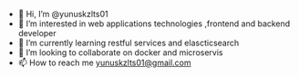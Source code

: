 - 👋 Hi, I’m @yunuskzlts01
- 👀 I’m interested in web applications technologies ,frontend and backend developer
- 🌱 I’m currently learning restful services and elascticsearch
- 💞️ I’m looking to collaborate on docker and microservis
- 📫 How to reach me yunuskzlts01@gmail.com

<!---
yunuskzlts01/yunuskzlts01 is a ✨ special ✨ repository because its `README.md` (this file) appears on your GitHub profile.
You can click the Preview link to take a look at your changes.
--->
